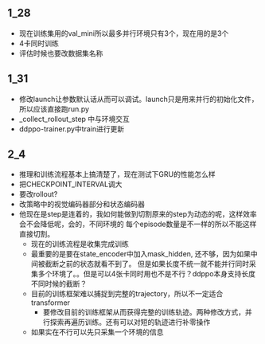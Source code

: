 ## 1_28
- 现在训练集用的val_mini所以最多并行环境只有3个，现在用的是3个
- 4卡同时训练
- 评估时候也要改数据集名称

## 1_31
- 修改launch让参数默认话从而可以调试。launch只是用来并行的初始化文件，所以应该直接跑run.py
- _collect_rollout_step 中与环境交互
- ddppo-trainer.py中train进行更新

## 2_4
- 推理和训练流程基本上搞清楚了，现在测试下GRU的性能怎么样
- 把CHECKPOINT_INTERVAL调大
- 要改rollout?
- 改策略中的视觉编码器部分和状态编码器
- 他现在是step是连着的，我如何能做到切割原来的step为动态的呢，这样效率会不会降低呢，会的，不同环境的
  每个episode数量是不一样的所以不能这样直接切割。
  - 现在的训练流程是收集完成训练
  - 最重要的是要在state_encoder中加入mask_hidden, 还不够，因为如果中间被截断之前的状态就看不到了。
    但是如果长度不统一就不能并行同时采集多个环境了。。但是可以4张卡同时用也不是不行？ddppo本身支持长度不同时候的截断？
  - 目前的训练框架难以捕捉到完整的trajectory，所以不一定适合transformer
    - 要修改目前的训练框架从而获得完整的训练轨迹。两种修改方式，并行探索再遍历训练。还有可以对短的轨迹进行补零操作
  - 如果实在不行可以先只采集一个环境的信息